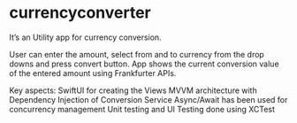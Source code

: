 # currencyconverter
It’s an Utility app for currency conversion. 

User can enter the amount, select from and to currency from the drop downs and press convert button. App shows the current conversion value of the entered amount using Frankfurter APIs.   

Key aspects: 
SwiftUI for creating the Views 
MVVM architecture with Dependency Injection of Conversion Service 
Async/Await has been used for concurrency management 
Unit testing and UI Testing done using XCTest 


